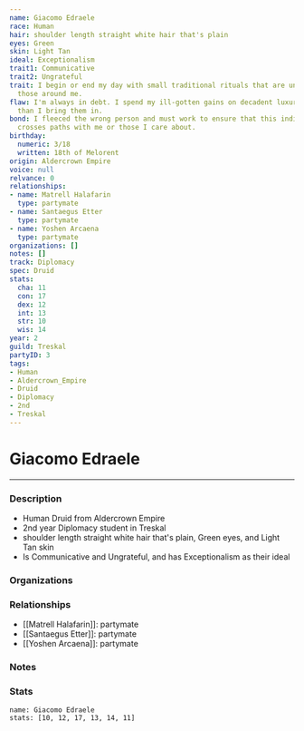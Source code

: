```yaml
---
name: Giacomo Edraele
race: Human
hair: shoulder length straight white hair that's plain
eyes: Green
skin: Light Tan
ideal: Exceptionalism
trait1: Communicative
trait2: Ungrateful
trait: I begin or end my day with small traditional rituals that are unfamiliar to
  those around me.
flaw: I'm always in debt. I spend my ill-gotten gains on decadent luxuries faster
  than I bring them in.
bond: I fleeced the wrong person and must work to ensure that this individual never
  crosses paths with me or those I care about.
birthday:
  numeric: 3/18
  written: 18th of Melorent
origin: Aldercrown Empire
voice: null
relvance: 0
relationships:
- name: Matrell Halafarin
  type: partymate
- name: Santaegus Etter
  type: partymate
- name: Yoshen Arcaena
  type: partymate
organizations: []
notes: []
track: Diplomacy
spec: Druid
stats:
  cha: 11
  con: 17
  dex: 12
  int: 13
  str: 10
  wis: 14
year: 2
guild: Treskal
partyID: 3
tags:
- Human
- Aldercrown_Empire
- Druid
- Diplomacy
- 2nd
- Treskal
---
```

# Giacomo Edraele
---
### Description
- Human Druid from Aldercrown Empire
- 2nd year Diplomacy student in Treskal
- shoulder length straight white hair that's plain, Green eyes, and Light Tan skin
- Is Communicative and Ungrateful, and has Exceptionalism as their ideal

### Organizations

### Relationships
- [[Matrell Halafarin]]: partymate
- [[Santaegus Etter]]: partymate
- [[Yoshen Arcaena]]: partymate

### Notes

### Stats
```statblock
name: Giacomo Edraele
stats: [10, 12, 17, 13, 14, 11]
```